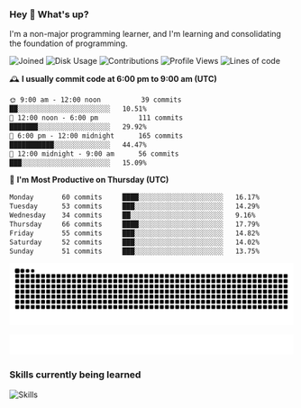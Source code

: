 ### Hey :wave: What's up?

I'm a non-major programming learner, and I'm learning and consolidating the foundation of programming.

<!--START_SECTION:waka-->
![Joined](http://img.shields.io/badge/Joined-7%20years%20ago-6D67E4?style=flat&labelColor=453C67)
![Disk Usage](http://img.shields.io/badge/Github%27s%20Storage-598.5%20MB-FD841F?style=flat&labelColor=E14D2A)
![Contributions](http://img.shields.io/badge/Contributions%20in%202023-482-7DCE13?style=flat&labelColor=2B7A0B)
![Profile Views](http://img.shields.io/badge/Profile%20Views-5-3AB4F2?style=flat&labelColor=0078AA)
![Lines of code](https://img.shields.io/badge/Lines%20of%20code-2%20Million%20Lines%20of%20code-FF8B8B?style=flat&labelColor=EB4747)

🕰️ **I usually commit code at 6:00 pm to 9:00 am (UTC)** 

```text
🌞 9:00 am - 12:00 noon          39 commits     ██░░░░░░░░░░░░░░░░░░░░░░░   10.51% 
🌆 12:00 noon - 6:00 pm          111 commits    ███████░░░░░░░░░░░░░░░░░░   29.92% 
🌃 6:00 pm - 12:00 midnight      165 commits    ███████████░░░░░░░░░░░░░░   44.47% 
🌙 12:00 midnight - 9:00 am      56 commits     ███░░░░░░░░░░░░░░░░░░░░░░   15.09%
```
📅 **I'm Most Productive on Thursday (UTC)** 

```text
Monday       60 commits     ████░░░░░░░░░░░░░░░░░░░░░   16.17% 
Tuesday      53 commits     ███░░░░░░░░░░░░░░░░░░░░░░   14.29% 
Wednesday    34 commits     ██░░░░░░░░░░░░░░░░░░░░░░░   9.16% 
Thursday     66 commits     ████░░░░░░░░░░░░░░░░░░░░░   17.79% 
Friday       55 commits     ███░░░░░░░░░░░░░░░░░░░░░░   14.82% 
Saturday     52 commits     ███░░░░░░░░░░░░░░░░░░░░░░   14.02% 
Sunday       51 commits     ███░░░░░░░░░░░░░░░░░░░░░░   13.75%
```

<!--END_SECTION:waka-->

![Snake animation](https://raw.githubusercontent.com/dirname/dirname/output/snake.svg)

![metrics](github-metrics.svg)

### Skills currently being learned

![Skills](https://skillicons.dev/icons?i=linux,rust,go,solidity,typescript,bash,git,postgres,mysql,redis,mongo,docker,kubernetes,grafana,prometheus)
